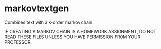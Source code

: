 # markovtextgen

Combines text with a k-order markov chain.

IF CREATING A MARKOV CHAIN IS A HOMEWORK ASSIGNMENT, DO NOT READ THESE FILES UNLESS YOU HAVE PERMISSION FROM YOUR PROFESSOR.
